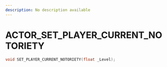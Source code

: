 ```yaml
---
description: No description available 
---
```


# ACTOR\_SET_PLAYER_CURRENT_NOTORIETY

```cpp
void SET_PLAYER_CURRENT_NOTORIETY(float _Level);
```
